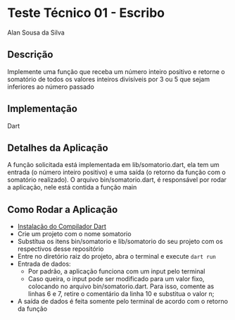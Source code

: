 # Teste Técnico 01 - Escribo
Alan Sousa da Silva 

## Descrição
Implemente uma função que receba um número inteiro positivo e retorne o somatório de todos os valores inteiros divisíveis por 3 ou 5 que sejam inferiores ao número passado

## Implementação
Dart

## Detalhes da Aplicação
A função solicitada está implementada em lib/somatorio.dart, ela tem um entrada (o número inteiro positivo) e uma saída (o retorno da função com o somatório realizado). O arquivo bin/somatorio.dart, é responsável por rodar a aplicação, nele está contida a função main

## Como Rodar a Aplicação
* [Instalação do Compilador Dart](https://dart.dev/tutorials/server/get-started#2-install-dart)
* Crie um projeto com o nome somatorio
* Substítua os itens bin/somatorio e lib/somatorio do seu projeto com os respectivos desse repositório
* Entre no diretório raiz do projeto, abra o terminal e execute ``` dart run ```
* Entrada de dados:
    * Por padrão, a aplicação funciona com um input pelo terminal
    * Caso queira, o input pode ser modificado para um valor fixo, colocando no arquivo bin/somatorio.dart. Para isso, comente as linhas 6 e 7, retire o comentário da linha 10 e substitua o valor n;
* A saída de dados é feita somente pelo terminal de acordo com o retorno da função


